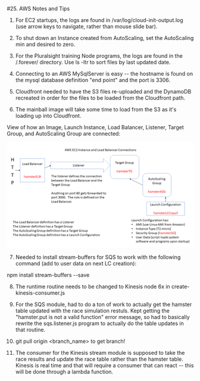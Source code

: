 #25. AWS Notes and Tips

1.  For EC2 startups, the logs are found in /var/log/cloud-init-output.log (use arrow keys to navigate, rather than mouse slide bar).

2.  To shut down an Instance created from AutoScaling, set the AutoScaling min and desired to zero.

3.  For the Pluralsight training Node programs, the logs are found in the /.forever/ directory.  Use ls -ltr to sort files by last updated date.

4.  Connecting to an AWS MySqlServer is easy -- the hostname is found on the mysql database definition "end point" and the port is 3306.

5.  Cloudfront needed to have the S3 files re-uploaded and the DynamoDB recreated in order for the files to be loaded from the Cloudfront path.

6.  The mainball image will take some time to load from the S3 as it's loading up into Cloudfront.

View of how an Image, Launch Instance, Load Balancer, Listener, Target Group, and AutoScaling Group are connected:

![AWS Connections](https://github.com/JACJava/Training-Notes-and-Instructions/blob/master/AWS%20EC2%20Connections.bmp)

7.  Needed to install stream-buffers for SQS to work with the following command (add to user data on next LC creation):

npm install stream-buffers --save

8.  The runtime routine needs to be changed to Kinesis node 6x in create-kinesis-consumer.js

9.  For the SQS module, had to do a ton of work to actually get the hamster table updated with the race simulation restuls.  Kept getting the "hamster.put is not a valid function" error message, so had to basically rewrite the sqs.listener.js program to actually do the table updates in that routine.

10.  git pull origin <branch_name> to get branch!

11.  The consumer for the Kinesis stream module is supposed to take the race results and update the race table rather than the hamster table.  Kinesis is real time and that will require a consumer that can react -- this will be done through a lambda function.

